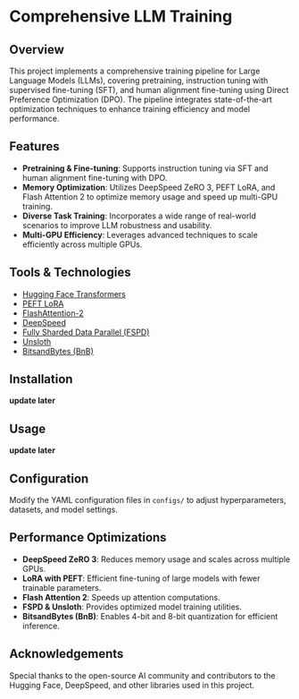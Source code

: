 # Comprehensive LLM Training

## Overview
This project implements a comprehensive training pipeline for Large Language Models (LLMs), covering pretraining, instruction tuning with supervised fine-tuning (SFT), and human alignment fine-tuning using Direct Preference Optimization (DPO). The pipeline integrates state-of-the-art optimization techniques to enhance training efficiency and model performance.

## Features
- **Pretraining & Fine-tuning**: Supports instruction tuning via SFT and human alignment fine-tuning with DPO.
- **Memory Optimization**: Utilizes DeepSpeed ZeRO 3, PEFT LoRA, and Flash Attention 2 to optimize memory usage and speed up multi-GPU training.
- **Diverse Task Training**: Incorporates a wide range of real-world scenarios to improve LLM robustness and usability.
- **Multi-GPU Efficiency**: Leverages advanced techniques to scale efficiently across multiple GPUs.

## Tools & Technologies
- [Hugging Face Transformers](https://huggingface.co/docs/transformers/)
- [PEFT LoRA](https://huggingface.co/docs/peft)
- [FlashAttention-2](https://github.com/Dao-AILab/flash-attention)
- [DeepSpeed](https://www.deepspeed.ai/)
- [Fully Sharded Data Parallel (FSPD)](https://github.com/facebookresearch/Fairseq)
- [Unsloth](https://github.com/unslothai/unsloth)
- [BitsandBytes (BnB)](https://github.com/TimDettmers/bitsandbytes)

## Installation
**update later**

## Usage
**update later**


## Configuration
Modify the YAML configuration files in `configs/` to adjust hyperparameters, datasets, and model settings.

## Performance Optimizations
- **DeepSpeed ZeRO 3**: Reduces memory usage and scales across multiple GPUs.
- **LoRA with PEFT**: Efficient fine-tuning of large models with fewer trainable parameters.
- **Flash Attention 2**: Speeds up attention computations.
- **FSPD & Unsloth**: Provides optimized model training utilities.
- **BitsandBytes (BnB)**: Enables 4-bit and 8-bit quantization for efficient inference.

## Acknowledgements
Special thanks to the open-source AI community and contributors to the Hugging Face, DeepSpeed, and other libraries used in this project.

